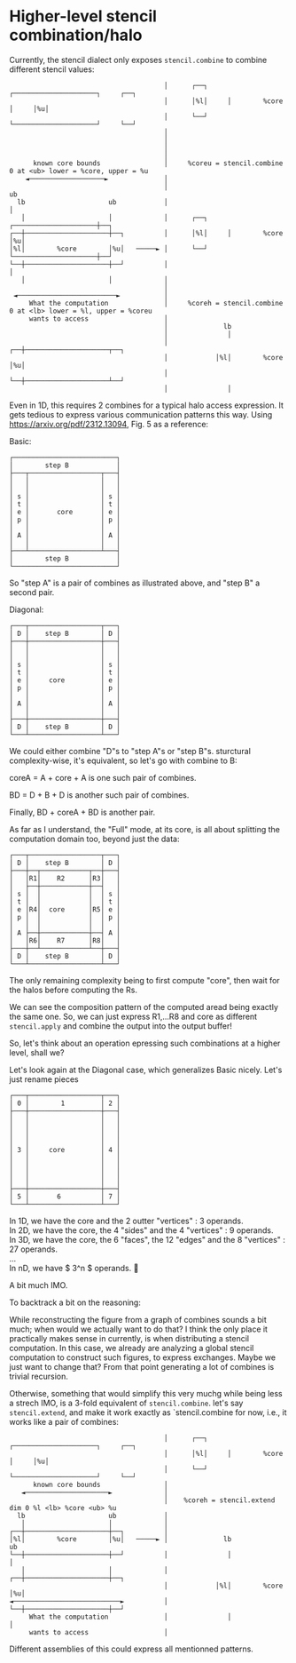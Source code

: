 # Higher-level stencil combination/halo

Currently, the stencil dialect only exposes `stencil.combine` to combine different stencil values:
```
                                       │      ┌──┐     ┌─────────────────────┐     ┌──┐                   
                                       │      │%l│     │        %core        │     │%u│                   
                                       │      └──┘     └─────────────────────┘     └──┘                   
                                       │                                                                  
                                       │                                                                  
                                       │                                                                  
                                       │                                                                  
      known core bounds                │     %coreu = stencil.combine 0 at <ub> lower = %core, upper = %u 
    ◄───────────────────►              │                                                                  
                                       │                                     ub                           
  lb                     ub            │                                     │                            
   │                     │             │      ┌──┐     ┌─────────────────────┼──┐                         
┌──┼─────────────────────┼──┐          │      │%l│     │        %core        │%u│                         
│%l│        %core        │%u│   ─────► │      └──┘     └─────────────────────┼──┘                         
└──┼─────────────────────┼──┘          │                                     │                            
   │                     │             │                                                                  
                                       │                                                                  
 ◄─────────────────────────►           │                                                                  
     What the computation              │     %coreh = stencil.combine 0 at <lb> lower = %l, upper = %coreu
     wants to access                   │                                                                  
                                       │              lb                                                  
                                       │               │                                                  
                                       │            ┌──┼─────────────────────┬──┐                         
                                       │            │%l│        %core        │%u│                         
                                       │            └──┼─────────────────────┴──┘                         
                                       │               │                                                  
```

Even in 1D, this requires 2 combines for a typical halo access expression. It gets tedious to express various communication patterns this way.
Using https://arxiv.org/pdf/2312.13094, Fig. 5 as a reference:

Basic:
```
┌──────────────────────────┐
│        step B            │
├───┬──────────────────┬───┤
│   │                  │   │
│   │                  │   │
│ s │                  │ s │
│ t │                  │ t │
│ e │       core       │ e │
│ p │                  │ p │
│   │                  │   │
│ A │                  │ A │
│   │                  │   │
├───┴──────────────────┴───┤
│        step B            │
└──────────────────────────┘
```

So "step A" is a pair of combines as illustrated above, and "step B" a second pair.

Diagonal:
```
┌───┬──────────────────┬───┐
│ D │    step B        │ D │
├───┼──────────────────┼───┤
│   │                  │   │
│   │                  │   │
│ s │                  │ s │
│ t │                  │ t │
│ e │     core         │ e │
│ p │                  │ p │
│   │                  │   │
│ A │                  │ A │
│   │                  │   │
├───┼──────────────────┼───┤
│ D │    step B        │ D │
└───┴──────────────────┴───┘
```
We could either combine "D"s to "step A"s or "step B"s. sturctural complexity-wise, it's equivalent, so let's go with combine to B:

coreA = A + core + A is one such pair of combines.

BD = D + B + D is another such pair of combines.

Finally, BD + coreA + BD is another pair.


As far as I understand, the "Full" mode, at its core, is all about splitting the computation domain too, beyond just the data:
```
┌───┬──────────────────┬───┐
│ D │    step B        │ D │
├───┼──┬────────────┬──┼───┤
│   │R1│    R2      │R3│   │
│   ├──┼────────────┼──┤   │
│ s │  │            │  │ s │
│ t │  │            │  │ t │
│ e │R4│  core      │R5│ e │
│ p │  │            │  │ p │
│   │  │            │  │   │
│ A ├──┼────────────┼──┤ A │
│   │R6│    R7      │R8│   │
├───┼──┴────────────┴──┼───┤
│ D │    step B        │ D │
└───┴──────────────────┴───┘
```

The only remaining complexity being to first compute "core", then wait for the halos before computing the Rs.

We can see the composition pattern of the computed aread being exactly the same one. So, we can just express R1,...R8 and core as different `stencil.apply` and combine the output into the output buffer!

So, let's think about an operation epressing such combinations at a higher level, shall we?


Let's look again at the Diagonal case, which generalizes Basic nicely. Let's just rename pieces
```
┌───┬──────────────────┬───┐
│ 0 │        1         │ 2 │
├───┼──────────────────┼───┤
│   │                  │   │
│   │                  │   │
│   │                  │   │
│   │                  │   │
│ 3 │     core         │ 4 │
│   │                  │   │
│   │                  │   │
│   │                  │   │
│   │                  │   │
├───┼──────────────────┼───┤
│ 5 │       6          │ 7 │
└───┴──────────────────┴───┘
```

In 1D, we have the core and the 2 outter "vertices" : 3 operands.\
In 2D, we have the core, the 4 "sides" and the 4 "vertices" : 9 operands.\
In 3D, we have the core, the 6 "faces", the 12 "edges" and the 8 "vertices" : 27 operands.\
...\
In nD, we have $ 3^n $ operands.
🤕

A bit much IMO.

To backtrack a bit on the reasoning:

While reconstructing the figure from a graph of combines sounds a bit much; when would we actually want to do that? I think the only place it practically makes sense in currently, is when distributing a stencil computation. In this case, we already are analyzing a global stencil computation to construct such figures, to express exchanges. Maybe we just want to change that? From that point generating a lot of combines is trivial recursion.

Otherwise, something that would simplify this very muchg while being less a strech IMO, is a 3-fold equivalent of `stencil.combine`. let's say `stencil.extend`, and make it work exactly as `stencil.combine for now, i.e., it works like a pair of combines:

```
                                       │      ┌──┐     ┌─────────────────────┐     ┌──┐        
                                       │      │%l│     │        %core        │     │%u│        
                                       │      └──┘     └─────────────────────┘     └──┘        
      known core bounds                │                                                       
   ◄─────────────────────►             │                                                       
                                       │    %coreh = stencil.extend dim 0 %l <lb> %core <ub> %u
  lb                     ub            │                                                       
   │                     │             │                                                       
┌──┼─────────────────────┼──┐          │                                                       
│%l│        %core        │%u│   ─────► │              lb                     ub                
└──┼─────────────────────┼──┘          │               │                     │                 
   │                     │             │            ┌──┼─────────────────────┼──┐              
                                       │            │%l│        %core        │%u│              
◄───────────────────────────►          │            └──┼─────────────────────┼──┘              
     What the computation              │               │                     │                 
     wants to access                   │
```

Different assemblies of this could express all mentionned patterns.